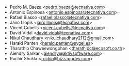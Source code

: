 - Pedro M. Baeza \<<pedro.baeza@tecnativa.com>\>
- Antonio Espinosa \<<antonio.espinosa@tecnativa.com>\>
- Rafael Blasco \<<rafael.blasco@tecnativa.com>\>
- Jairo Llopis \<<jairo.llopis@tecnativa.com>\>
- Vicent Cubells \<<vicent.cubells@tecnativa.com>\>
- David Vidal \<<david.vidal@tecnativa.com>\>
- Nikul Chaudhary \<<nikulchaudhary2112@gmail.com>\>
- Harald Panten \<<harald.panten@sygel.es>\>
- Tharathip Chaweewongphan \<<tharathipc@ecosoft.co.th>\>
- Aiendry Sarkar \<<aiendry@aktivsoftware.com>\>
- Ruchir Shukla \<<ruchir@bizzappdev.com>\>
